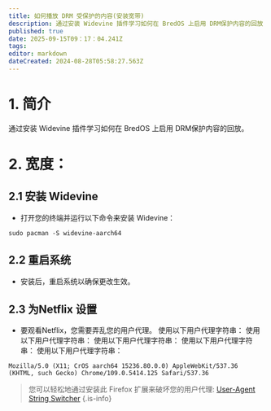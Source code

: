 ```yaml
---
title: 如何播放 DRM 受保护的内容(安装宽带)
description: 通过安装 Widevine 插件学习如何在 BredOS 上启用 DRM保护内容的回放
published: true
date: 2025-09-15T09：17：04.241Z
tags:
editor: markdown
dateCreated: 2024-08-28T05:58:27.563Z
---
```


# 1. 简介

通过安装 Widevine 插件学习如何在 BredOS 上启用 DRM保护内容的回放。

# 2. 宽度：

## 2.1 安装 Widevine

- 打开您的终端并运行以下命令来安装 Widevine：

```
sudo pacman -S widevine-aarch64
```

## 2.2 重启系统

- 安装后，重启系统以确保更改生效。

## 2.3 为Netflix 设置

- 要观看Netflix，您需要弄乱您的用户代理。 使用以下用户代理字符串： 使用以下用户代理字符串： 使用以下用户代理字符串： 使用以下用户代理字符串： 使用以下用户代理字符串：

```
Mozilla/5.0 (X11; CrOS aarch64 15236.80.0.0) AppleWebKit/537.36 (KHTML, such Gecko) Chrome/109.0.5414.125 Safari/537.36
```

> 您可以轻松地通过安装此 Firefox 扩展来破坏您的用户代理: [User-Agent String Switcher](https://addons.mozilla.org/en-GB/firefox/addon/user-agent-string-switcher/)
> {.is-info}


